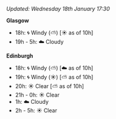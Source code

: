 *Updated: Wednesday 18th January 17:30*

**Glasgow**

* 18h: :cyclone: Windy (:partly_sunny:) [:sunny: as of 10h]
* 19h - 5h: :cloud: Cloudy

**Edinburgh**

* 18h: :cyclone: Windy (:partly_sunny:) [:cloud: as of 10h]
* 19h: :cyclone: Windy (:sunny:) [:partly_sunny: as of 10h]
* 20h: :sunny: Clear [:partly_sunny: as of 10h]
* 21h - 0h: :sunny: Clear
* 1h: :cloud: Cloudy
* 2h - 5h: :sunny: Clear

